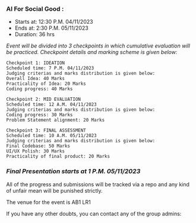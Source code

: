 ### AI For Social Good :

- Starts at: 12:30 P.M. 04/11/2023
- Ends at: 2:30  P.M. 05/11/2023
- Duration: 36 hrs

*Event will be divided into 3 checkpoints in which cumulative evaluation will be practiced. Checkpoint details and marking scheme is given below:*

    Checkpoint 1: IDEATION
    Scheduled time: 7 P.M. 04/11/2023
    Judging criterias and marks distribution is given below:
    Overall Idea: 40 Marks
    Practicality of Idea: 20 Marks
    Coding progress: 40 Marks

    Checkpoint 2: MID EVALUATION
    Scheduled time: 12 A.M. 04/11/2023
    Judging criterias and marks distribution is given below:
    Coding progress: 30 Marks
    Problem Statement alignment: 20 Marks

    Checkpoint 3: FINAL ASSESSMENT
    Scheduled time: 10 A.M. 05/11/2023
    Judging criterias and marks distribution is given below:
    Final Codebase: 50 Marks
    UI/UX Polish: 30 Marks
    Practicality of final product: 20 Marks

### *Final Presentation starts at 1 P.M. 05/11/2023*

All of the progress and submissions will be tracked via a repo and any kind of unfair mean will be punished strictly.

The venue for the event is AB1 LR1

If you have any other doubts, you can contact any of the group admins: